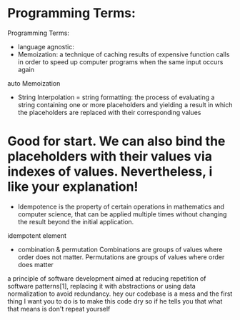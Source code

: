 Programming Terms:
==================

Programming Terms:
- language agnostic: 
- Memoization: a technique of caching results of expensive function calls in order to speed up computer programs when the same input occurs again

auto Memoization
- String Interpolation = string formatting: the process of evaluating a string containing one or more placeholders and yielding a result in which the placeholders are replaced with their corresponding values

# Good for start. We can also bind the placeholders with their values via indexes of values. Nevertheless, i like your explanation!



- Idempotence is the property of certain operations in mathematics and computer science, that can be applied multiple times without changing the result beyond the initial application.

idempotent element


- combination & permutation
Combinations are groups of values where order does not matter. Permutations are groups of values where order does matter


 a principle of software development aimed at reducing repetition of software patterns[1], replacing it with abstractions or using data normalization to avoid redundancy.
 hey our codebase is a mess and the
first thing I want you to do is to make
this code dry so if he tells you that
what that means is don't repeat yourself